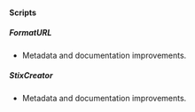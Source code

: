 
#### Scripts

##### FormatURL

- Metadata and documentation improvements.

##### StixCreator

- Metadata and documentation improvements.
